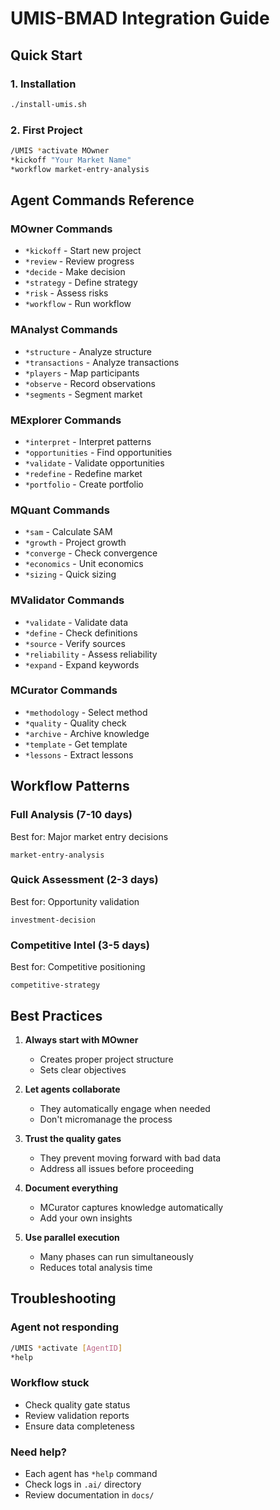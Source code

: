 # UMIS-BMAD Integration Guide

## Quick Start

### 1. Installation
```bash
./install-umis.sh
```

### 2. First Project
```bash
/UMIS *activate MOwner
*kickoff "Your Market Name"
*workflow market-entry-analysis
```

## Agent Commands Reference

### MOwner Commands
- `*kickoff` - Start new project
- `*review` - Review progress
- `*decide` - Make decision
- `*strategy` - Define strategy
- `*risk` - Assess risks
- `*workflow` - Run workflow

### MAnalyst Commands
- `*structure` - Analyze structure
- `*transactions` - Analyze transactions
- `*players` - Map participants
- `*observe` - Record observations
- `*segments` - Segment market

### MExplorer Commands
- `*interpret` - Interpret patterns
- `*opportunities` - Find opportunities
- `*validate` - Validate opportunities
- `*redefine` - Redefine market
- `*portfolio` - Create portfolio

### MQuant Commands
- `*sam` - Calculate SAM
- `*growth` - Project growth
- `*converge` - Check convergence
- `*economics` - Unit economics
- `*sizing` - Quick sizing

### MValidator Commands
- `*validate` - Validate data
- `*define` - Check definitions
- `*source` - Verify sources
- `*reliability` - Assess reliability
- `*expand` - Expand keywords

### MCurator Commands
- `*methodology` - Select method
- `*quality` - Quality check
- `*archive` - Archive knowledge
- `*template` - Get template
- `*lessons` - Extract lessons

## Workflow Patterns

### Full Analysis (7-10 days)
Best for: Major market entry decisions
```
market-entry-analysis
```

### Quick Assessment (2-3 days)
Best for: Opportunity validation
```
investment-decision
```

### Competitive Intel (3-5 days)
Best for: Competitive positioning
```
competitive-strategy
```

## Best Practices

1. **Always start with MOwner**
   - Creates proper project structure
   - Sets clear objectives

2. **Let agents collaborate**
   - They automatically engage when needed
   - Don't micromanage the process

3. **Trust the quality gates**
   - They prevent moving forward with bad data
   - Address all issues before proceeding

4. **Document everything**
   - MCurator captures knowledge automatically
   - Add your own insights

5. **Use parallel execution**
   - Many phases can run simultaneously
   - Reduces total analysis time

## Troubleshooting

### Agent not responding
```bash
/UMIS *activate [AgentID]
*help
```

### Workflow stuck
- Check quality gate status
- Review validation reports
- Ensure data completeness

### Need help?
- Each agent has `*help` command
- Check logs in `.ai/` directory
- Review documentation in `docs/`
